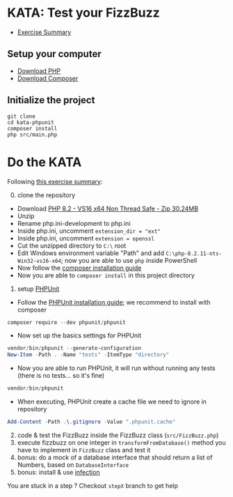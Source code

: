 # KATA: Test your FizzBuzz

- [Exercise Summary](https://codingdojo.org/kata/FizzBuzz/)

## Setup your computer

- [Download PHP](https://windows.php.net/downloads/releases/php-8.2.11-nts-Win32-vs16-x64.zip)
- [Download Composer](https://getcomposer.org/download/)

## Initialize the project

```
git clone
cd kata-phpunit
composer install
php src/main.php
```

# Do the KATA

Following [this exercise summary](https://codingdojo.org/kata/FizzBuzz/):

0. clone the repository

- Download [PHP 8.2 - VS16 x64 Non Thread Safe - Zip 30.24MB](https://windows.php.net/download/)
- Unzip
- Rename php.ini-development to php.ini
- Inside php.ini, uncomment `extension_dir = "ext"`
- Inside php.ini, uncomment `extension = openssl`
- Cut the unzipped directory to `C:\` root
- Edit Windows environment variable "Path" and add `C:\php-8.2.11-nts-Win32-vs16-x64`; now you are able to use `php` inside PowerShell
- Now follow the [composer installation guide](https://getcomposer.org/download/)
- Now you are able to `composer install` in this project directory

1. setup [PHPUnit](https://phpunit.de/)

- Follow the [PHPUnit installation guide](https://docs.phpunit.de/en/10.4/installation.html#installing-phpunit); we recommend to install with composer

```powershell
composer require --dev phpunit/phpunit
```

- Now set up the basics settings for PHPUnit

```powershell
vendor/bin/phpunit --generate-configuration
New-Item -Path . -Name "tests" -ItemType "directory" 
```

- Now you are able to run PHPUnit, it will run without running any tests (there is no tests... so it's fine)

```powershell
vendor/bin/phpunit
```

- When executing, PHPUnit create a cache file we need to ignore in repository

```powershell
Add-Content -Path .\.gitignore -Value ".phpunit.cache"
```

2. code & test the FizzBuzz inside the FizzBuzz class (`src/FizzBuzz.php`)
3. execute fizzbuzz on one integer in `transformFromDatabase()` method you have to implement in `FizzBuzz` class and test it
4. bonus: do a mock of a database interface that should return a list of Numbers, based on `DatabaseInterface`
5. bonus: install & use [infection](https://infection.github.io/guide/)

You are stuck in a step ? Checkout `stepX` branch to get help
